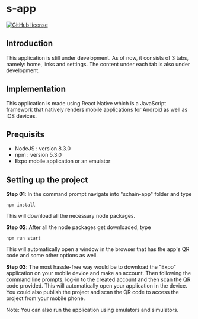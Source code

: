 # s-app

[![GitHub license](https://img.shields.io/badge/LICENSE-Apache%20License%202.0-blue.svg
)](https://raw.githubusercontent.com/suleka96/s-app/master/LICENSE)

<h2>Introduction</h2>
This application is still under development. As of now, it consists of 3 tabs, namely: home, links and settings. The content under each tab is also under development. 

<h2>Implementation</h2>

This application is made using React Native which is a JavaScript framework that natively renders mobile applications for Android as well as iOS devices.


<h2>Prequisits</h2>
 
 - NodeJS : version 8.3.0
 - npm : version 5.3.0
 - Expo mobile application or an emulator 

<h2>Setting up the project</h2>

<b>Step 01</b>: In the command prompt navigate into "schain-app" folder and type
```
npm install

```
This will download all the necessary node packages.

<b>Step 02</b>: After all the node packages get downloaded, type
```
npm run start

```

This will automatically open a window in the browser that has the app's QR code and some other options as well.

<b>Step 03</b>: The most hassle-free way would be to download the "Expo" application on your mobile device and make an account. Then following the command line prompts, log-in to the created account and then scan the QR code provided. This will automatically open your application in the device. You could also publish the project and scan the QR code to access the project from your mobile phone.

Note: You can also run the application using emulators and simulators. 
